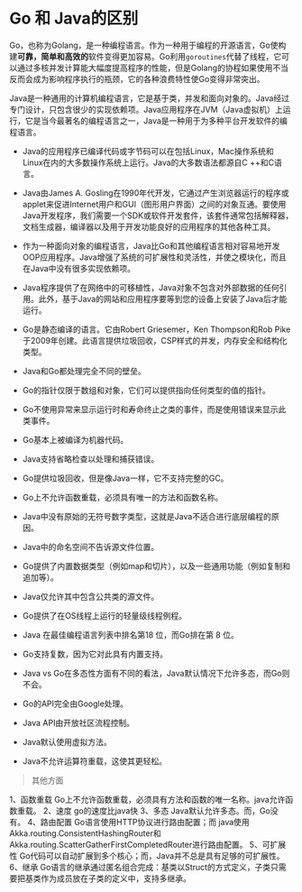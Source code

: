 # Go 和 Java的区别

Go，也称为Golang，是一种编程语言。作为一种用于编程的开源语言，Go使构建**可靠，简单和高效的**软件变得更加容易。Go利用`goroutines`代替了线程，它可以通过多核并发计算能大幅度提高程序的性能，但是Golang的协程如果使用不当反而会成为影响程序执行的瓶颈，它的各种浪费特性使Go变得非常突出。

Java是一种通用的计算机编程语言，它是基于类，并发和面向对象的。Java经过专门设计，只包含很少的实现依赖项。Java应用程序在JVM（Java虚拟机）上运行，它是当今最著名的编程语言之一，Java是一种用于为多种平台开发软件的编程语言。

- Java的应用程序已编译代码或字节码可以在包括Linux，Mac操作系统和Linux在内的大多数操作系统上运行。Java的大多数语法都源自C ++和C语言。
- Java由James A. Gosling在1990年代开发，它通过产生浏览器运行的程序或applet来促进Internet用户和GUI（图形用户界面）之间的对象互通。要使用Java开发程序，我们需要一个SDK或软件开发套件，该套件通常包括解释器，文档生成器，编译器以及用于开发功能良好的应用程序的其他各种工具。
- 作为一种面向对象的编程语言，Java比Go和其他编程语言相对容易地开发OOP应用程序。Java增强了系统的可扩展性和灵活性，并使之模块化，而且在Java中没有很多实现依赖项。
- Java程序提供了在网络中的可移植性，Java对象不包含对外部数据的任何引用。此外，基于Java的网站和应用程序要等到您的设备上安装了Java后才能运行。
- Go是静态编译的语言。它由Robert Griesemer，Ken Thompson和Rob Pike于2009年创建。此语言提供垃圾回收，CSP样式的并发，内存安全和结构化类型。

- Java和Go都处理完全不同的壁垒。
- Go的指针仅限于数组和对象，它们可以提供指向任何类型的值的指针。
- Go不使用异常来显示运行时和寿命终止之类的事件，而是使用错误来显示此类事件。
- Go基本上被编译为机器代码。
- Java支持省略检查以处理和捕获错误。
- Go提供垃圾回收，但是像Java一样，它不支持完整的GC。
- Go上不允许函数重载，必须具有唯一的方法和函数名称。
- Java中没有原始的无符号数字类型，这就是Java不适合进行底层编程的原因。
- Java中的命名空间不告诉源文件位置。
- Go提供了内置数据类型（例如map和切片），以及一些通用功能（例如复制和追加等）。
- Java仅允许其中包含公共类的源文件。
- Go提供了在OS线程上运行的轻量级线程例程。
- Java 在最佳编程语言列表中排名第18 位，而Go排在第 8 位。
- Go支持复数，因为它对此具有内置支持。
- Java vs Go在多态性方面有不同的看法，Java默认情况下允许多态，而Go则不会。
- Go的API完全由Google处理。
- Java API由开放社区流程控制。
- Java默认使用虚拟方法。
- Java不允许运算符重载，这使其更轻松。

> 其他方面

1、函数重载
Go上不允许函数重载，必须具有方法和函数的唯一名称。java允许函数重载。
2、速度
go的速度比java快
3、多态
Java默认允许多态。而，Go没有。
4、路由配置
Go语言使用HTTP协议进行路由配置；而
java使用Akka.routing.ConsistentHashingRouter和Akka.routing.ScatterGatherFirstCompletedRouter进行路由配置。
5、可扩展性
Go代码可以自动扩展到多个核心；而，Java并不总是具有足够的可扩展性。
6、继承
Go语言的继承通过匿名组合完成：基类以Struct的方式定义，子类只需要把基类作为成员放在子类的定义中，支持多继承。

